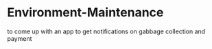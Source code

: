 # Environment-Maintenance
to come up with an app to get notifications on gabbage collection and payment
